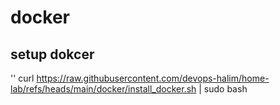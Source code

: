 # docker
## setup dokcer
'' 
 curl  https://raw.githubusercontent.com/devops-halim/home-lab/refs/heads/main/docker/install_docker.sh  | sudo bash 